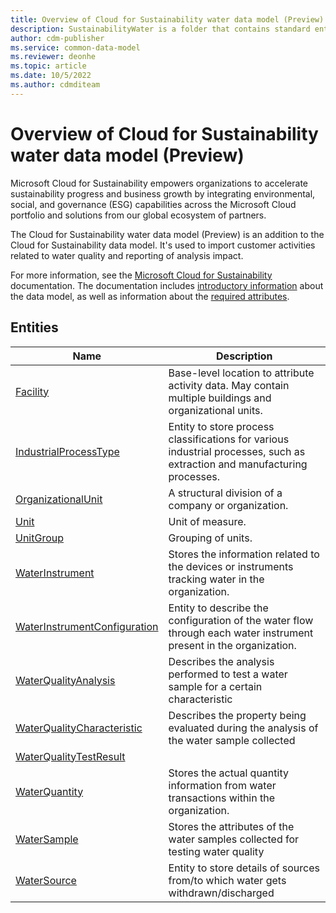 ```yaml
---
title: Overview of Cloud for Sustainability water data model (Preview) - Common Data Model | Microsoft Docs
description: SustainabilityWater is a folder that contains standard entities related to the Common Data Model.
author: cdm-publisher
ms.service: common-data-model
ms.reviewer: deonhe
ms.topic: article
ms.date: 10/5/2022
ms.author: cdmditeam
---
```


# Overview of Cloud for Sustainability water data model (Preview)

Microsoft Cloud for Sustainability empowers organizations to accelerate sustainability progress and business growth by integrating environmental, social, and governance (ESG) capabilities across the Microsoft Cloud portfolio and solutions from our global ecosystem of partners.

The Cloud for Sustainability water data model (Preview) is an addition to the Cloud for Sustainability data model. It's used to import customer activities related to water quality and reporting of analysis impact.

For more information, see the [Microsoft Cloud for Sustainability](https://go.microsoft.com/fwlink/?linkid=2193512) documentation. The documentation includes [introductory information](https://go.microsoft.com/fwlink/?linkid=2194529) about the data model, as well as information about the [required attributes](https://go.microsoft.com/fwlink/?linkid=2194273).

## Entities

|Name|Description|
|---|---|
|[Facility](Facility.md)|Base-level location to attribute activity data. May contain multiple buildings and organizational units.|
|[IndustrialProcessType](IndustrialProcessType.md)|Entity to store process classifications for various industrial processes, such as extraction and manufacturing processes.|
|[OrganizationalUnit](OrganizationalUnit.md)|A structural division of a company or organization.|
|[Unit](Unit.md)|Unit of measure.|
|[UnitGroup](UnitGroup.md)|Grouping of units.|
|[WaterInstrument](WaterInstrument.md)|Stores the information related to the devices or instruments tracking water in the organization.|
|[WaterInstrumentConfiguration](WaterInstrumentConfiguration.md)|Entity to describe the configuration of the water flow through each water instrument present in the organization.|
|[WaterQualityAnalysis](WaterQualityAnalysis.md)|Describes the analysis performed to test a water sample for a certain characteristic|
|[WaterQualityCharacteristic](WaterQualityCharacteristic.md)|Describes the property being evaluated during the analysis of the water sample collected|
|[WaterQualityTestResult](WaterQualityTestResult.md)||
|[WaterQuantity](WaterQuantity.md)|Stores the actual quantity information from water transactions within the organization.|
|[WaterSample](WaterSample.md)|Stores the attributes of the water samples collected for testing water quality|
|[WaterSource](WaterSource.md)|Entity to store details of sources from/to which water gets withdrawn/discharged|
